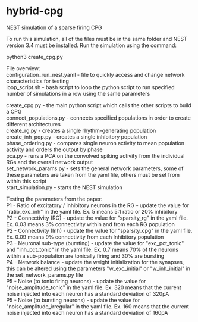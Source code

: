 # hybrid-cpg
NEST simulation of a sparse firing CPG

To run this simulation, all of the files must be in the same folder and NEST version 3.4 must be installed. Run the simulation using the command:

python3 create_cpg.py

File overview:<br>
configuration_run_nest.yaml - file to quickly access and change network characteristics for testing<br>
loop_script.sh - bash script to loop the python script to run specified number of simulations in a row using the same parameters<br>

create_cpg.py - the main python script which calls the other scripts to build a CPG<br>
connect_populations.py - connects specified populations in order to create different architectures<br>
create_rg.py - creates a single rhythm-generating population<br>
create_inh_pop.py - creates a single inhibitory population<br>
phase_ordering.py - compares single neuron activity to mean population activity and orders the output by phase<br>
pca.py - runs a PCA on the convolved spiking activity from the individual RGs and the overall network output<br>
set_network_params.py - sets the general network parameters, some of these parameters are taken from the yaml file, others must be set from within this script<br>
start_simulation.py - starts the NEST simulation<br>

Testing the parameters from the paper:<br>
P1 - Ratio of excitatory / inhibitory neurons in the RG - update the value for "ratio_exc_inh" in the yaml file. Ex. 5 means 5:1 ratio or 20% inhibitory<br>
P2 - Connectivity (RG) - update the value for "sparsity_rg" in the yaml file. Ex. 0.03 means 3% connectivity within and from each RG population<br>
P2 - Connectivity (Inh) - update the value for "sparsity_cpg" in the yaml file. Ex. 0.09 means 9% connectivity from each Inhibitory population<br>
P3 - Neuronal sub-type (bursting) - update the value for "exc_pct_tonic" and "inh_pct_tonic" in the yaml file. Ex. 0.7 means 70% of the neurons within a sub-population are tonically firing and 30% are bursting<br>
P4 - Network balance - update the weight initialization for the synapses, this can be altered using the parameters "w_exc_initial" or "w_inh_initial" in the set_network_params.py file<br>
P5 - Noise (to tonic firing neurons) - update the value for "noise_amplitude_tonic" in the yaml file. Ex. 320 means that the current noise injected into each neuron has a standard deviation of 320pA<br>
P5 - Noise (to bursting neurons) - update the value for "noise_amplitude_irregular" in the yaml file. Ex. 160 means that the current noise injected into each neuron has a standard deviation of 160pA<br>
